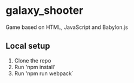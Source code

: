 # galaxy_shooter
Game based on HTML, JavaScript and Babylon.js

## Local setup

1. Clone the repo
2. Run 'npm install'
3. Run 'npm run webpack`
